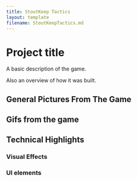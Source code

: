 ```yaml
---
title: StoutKeep Tactics
layout: template
filename: StoutKeepTactics.md
---
```


# Project title

A basic description of the game.

Also an overview of how it was built.

## General Pictures From The Game


## Gifs from the game


## Technical Highlights

### Visual Effects

### UI elements